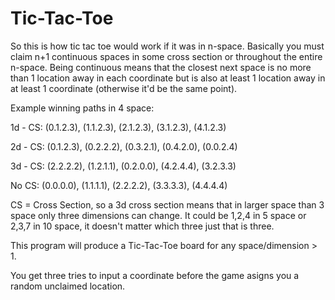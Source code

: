 ﻿# Tic-Tac-Toe

So this is how tic tac toe would work if it was in n-space.  Basically you must claim n+1 continuous spaces in some cross section or throughout the entire n-space.  Being continuous means that the closest next space is no more than 1 location away in each coordinate but is also at least 1 location away in at least 1 coordinate (otherwise it'd be the same point).  

Example winning paths in 4 space:

1d - CS:  (0.1.2.3), (1.1.2.3), (2.1.2.3), (3.1.2.3), (4.1.2.3)

2d - CS:  (0.1.2.3), (0.2.2.2), (0.3.2.1), (0.4.2.0), (0.0.2.4)

3d - CS:  (2.2.2.2), (1.2.1.1), (0.2.0.0), (4.2.4.4), (3.2.3.3)

No CS:    (0.0.0.0), (1.1.1.1), (2.2.2.2), (3.3.3.3), (4.4.4.4)

CS = Cross Section, so a 3d cross section means that in larger space than 3 space only three dimensions can change.  It could be 1,2,4 in 5 space or 2,3,7 in 10 space, it doesn't matter which three just that is three.

This program will produce a Tic-Tac-Toe board for any space/dimension > 1.

You get three tries to input a coordinate before the game asigns you a random unclaimed location.
